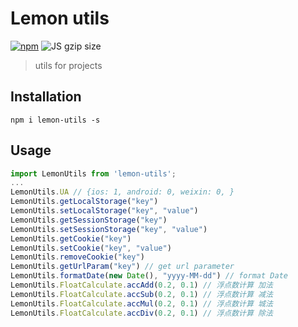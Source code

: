 # Lemon utils
[![npm](https://img.shields.io/npm/v/lemon-utils.svg?maxAge=3600)](https://www.npmjs.com/package/lemon-utils)
![JS gzip size](http://img.badgesize.io/lemon-fe/lemon-utils/master/lib/index.js.svg?compression=gzip&label=gzip%20size:%20JS)
> utils for projects

## Installation
```shell
npm i lemon-utils -s
```

## Usage

```javascript
import LemonUtils from 'lemon-utils';
...
LemonUtils.UA // {ios: 1, android: 0, weixin: 0, }
LemonUtils.getLocalStorage("key")
LemonUtils.setLocalStorage("key", "value")
LemonUtils.getSessionStorage("key")
LemonUtils.setSessionStorage("key", "value")
LemonUtils.getCookie("key")
LemonUtils.setCookie("key", "value")
LemonUtils.removeCookie("key")
LemonUtils.getUrlParam("key") // get url parameter
LemonUtils.formatDate(new Date(), "yyyy-MM-dd") // format Date
LemonUtils.FloatCalculate.accAdd(0.2, 0.1) // 浮点数计算 加法
LemonUtils.FloatCalculate.accSub(0.2, 0.1) // 浮点数计算 减法
LemonUtils.FloatCalculate.accMul(0.2, 0.1) // 浮点数计算 城法
LemonUtils.FloatCalculate.accDiv(0.2, 0.1) // 浮点数计算 除法
```
